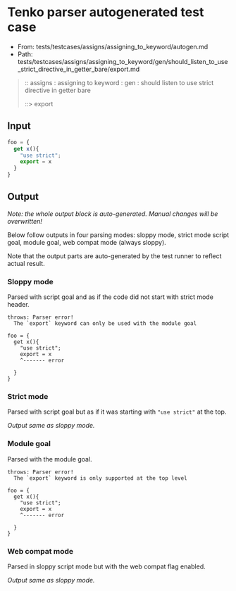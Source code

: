 # Tenko parser autogenerated test case

- From: tests/testcases/assigns/assigning_to_keyword/autogen.md
- Path: tests/testcases/assigns/assigning_to_keyword/gen/should_listen_to_use_strict_directive_in_getter_bare/export.md

> :: assigns : assigning to keyword : gen : should listen to use strict directive in getter bare
>
> ::> export

## Input


`````js
foo = {
  get x(){
    "use strict";
    export = x
  }
}
`````

## Output

_Note: the whole output block is auto-generated. Manual changes will be overwritten!_

Below follow outputs in four parsing modes: sloppy mode, strict mode script goal, module goal, web compat mode (always sloppy).

Note that the output parts are auto-generated by the test runner to reflect actual result.

### Sloppy mode

Parsed with script goal and as if the code did not start with strict mode header.

`````
throws: Parser error!
  The `export` keyword can only be used with the module goal

foo = {
  get x(){
    "use strict";
    export = x
    ^------- error

  }
}
`````

### Strict mode

Parsed with script goal but as if it was starting with `"use strict"` at the top.

_Output same as sloppy mode._

### Module goal

Parsed with the module goal.

`````
throws: Parser error!
  The `export` keyword is only supported at the top level

foo = {
  get x(){
    "use strict";
    export = x
    ^------- error

  }
}
`````


### Web compat mode

Parsed in sloppy script mode but with the web compat flag enabled.

_Output same as sloppy mode._
